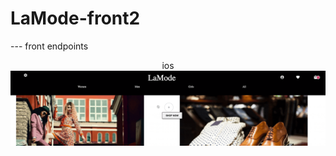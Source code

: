 # LaMode-front2

--- front endpoints

<p align="center">ios
  <img src="https://github.com/Maivw/LaMode-front2/blob/master/recording.gif?raw=true"/>
</p>
